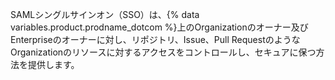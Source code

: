 SAMLシングルサインオン（SSO）は、{% data variables.product.prodname_dotcom %}上のOrganizationのオーナー及びEnterpriseのオーナーに対し、リポジトリ、Issue、Pull RequestのようなOrganizationのリソースに対するアクセスをコントロールし、セキュアに保つ方法を提供します。
